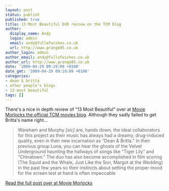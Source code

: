 ```yaml
---
layout: post
status: publish
published: true
title: 13 Most Beautiful DVD review on the TCM blog
author:
  display_name: Andy
  login: admin
  email: andy@fullofwishes.co.uk
  url: http://www.grange85.co.uk
author_login: admin
author_email: andy@fullofwishes.co.uk
author_url: http://www.grange85.co.uk
date: '2009-04-29 09:19:09 +0100'
date_gmt: '2009-04-29 09:19:09 +0100'
categories:
- dean & britta
- other people's blogs
- 13 most beautiful
tags: []
---
```

<p>There's a nice in depth review of "13 Most Beautiful" over at <a href="http://moviemorlocks.com/2009/04/25/andy-warhols-screen-tests-they-had-faces-then/">Movie Morlocks the official TCM movies blog</a>. Although they sadly failed to get Britta's name right...</p>
<blockquote><p>Wareham and Murphy <em>[sic]</em> are, hands down, the ideal collaborators for this project as their music has always had a dreamy, drug-induced quality, even in their new incarnation as “Dean & Britta.” In their previous group Luna, you can hear the ghosts of the Velvet Underground haunting the hallways of songs like “Tiger Lily” and “Chinatown.” The duo has also become accomplished in film scoring (The Squid and the Whale, Just Like the Son, Margot at the Wedding) in the past few years so their instincts about setting the proper mood for the screen test at hand is often impeccable</p></blockquote>
<p><a href="http://moviemorlocks.com/2009/04/25/andy-warhols-screen-tests-they-had-faces-then/">Read the full post over at Movie Morlocks</a></p>
